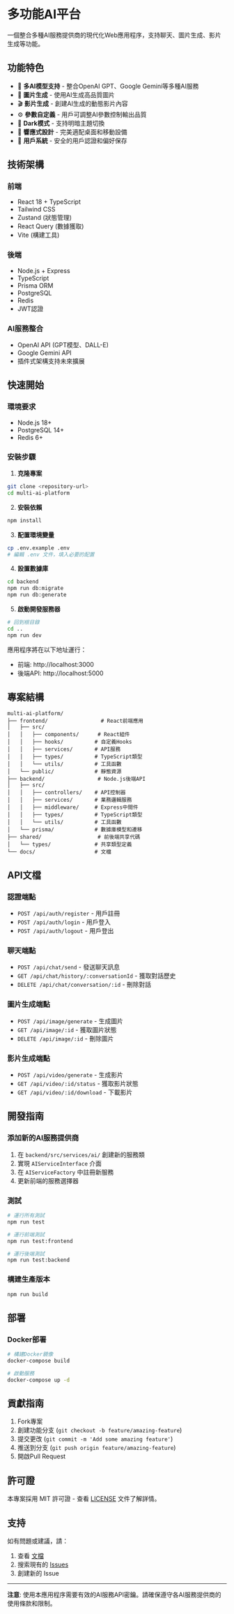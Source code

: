 # 多功能AI平台

一個整合多種AI服務提供商的現代化Web應用程序，支持聊天、圖片生成、影片生成等功能。

## 功能特色

- 🤖 **多AI模型支持** - 整合OpenAI GPT、Google Gemini等多種AI服務
- 🎨 **圖片生成** - 使用AI生成高品質圖片
- 🎬 **影片生成** - 創建AI生成的動態影片內容
- ⚙️ **參數自定義** - 用戶可調整AI參數控制輸出品質
- 🌙 **Dark模式** - 支持明暗主題切換
- 📱 **響應式設計** - 完美適配桌面和移動設備
- 🔐 **用戶系統** - 安全的用戶認證和偏好保存

## 技術架構

### 前端
- React 18 + TypeScript
- Tailwind CSS
- Zustand (狀態管理)
- React Query (數據獲取)
- Vite (構建工具)

### 後端
- Node.js + Express
- TypeScript
- Prisma ORM
- PostgreSQL
- Redis
- JWT認證

### AI服務整合
- OpenAI API (GPT模型、DALL-E)
- Google Gemini API
- 插件式架構支持未來擴展

## 快速開始

### 環境要求
- Node.js 18+
- PostgreSQL 14+
- Redis 6+

### 安裝步驟

1. **克隆專案**
```bash
git clone <repository-url>
cd multi-ai-platform
```

2. **安裝依賴**
```bash
npm install
```

3. **配置環境變量**
```bash
cp .env.example .env
# 編輯 .env 文件，填入必要的配置
```

4. **設置數據庫**
```bash
cd backend
npm run db:migrate
npm run db:generate
```

5. **啟動開發服務器**
```bash
# 回到根目錄
cd ..
npm run dev
```

應用程序將在以下地址運行：
- 前端: http://localhost:3000
- 後端API: http://localhost:5000

## 專案結構

```
multi-ai-platform/
├── frontend/                 # React前端應用
│   ├── src/
│   │   ├── components/      # React組件
│   │   ├── hooks/          # 自定義Hooks
│   │   ├── services/       # API服務
│   │   ├── types/          # TypeScript類型
│   │   └── utils/          # 工具函數
│   └── public/             # 靜態資源
├── backend/                 # Node.js後端API
│   ├── src/
│   │   ├── controllers/    # API控制器
│   │   ├── services/       # 業務邏輯服務
│   │   ├── middleware/     # Express中間件
│   │   ├── types/          # TypeScript類型
│   │   └── utils/          # 工具函數
│   └── prisma/             # 數據庫模型和遷移
├── shared/                  # 前後端共享代碼
│   └── types/              # 共享類型定義
└── docs/                   # 文檔
```

## API文檔

### 認證端點
- `POST /api/auth/register` - 用戶註冊
- `POST /api/auth/login` - 用戶登入
- `POST /api/auth/logout` - 用戶登出

### 聊天端點
- `POST /api/chat/send` - 發送聊天訊息
- `GET /api/chat/history/:conversationId` - 獲取對話歷史
- `DELETE /api/chat/conversation/:id` - 刪除對話

### 圖片生成端點
- `POST /api/image/generate` - 生成圖片
- `GET /api/image/:id` - 獲取圖片狀態
- `DELETE /api/image/:id` - 刪除圖片

### 影片生成端點
- `POST /api/video/generate` - 生成影片
- `GET /api/video/:id/status` - 獲取影片狀態
- `GET /api/video/:id/download` - 下載影片

## 開發指南

### 添加新的AI服務提供商

1. 在 `backend/src/services/ai/` 創建新的服務類
2. 實現 `AIServiceInterface` 介面
3. 在 `AIServiceFactory` 中註冊新服務
4. 更新前端的服務選擇器

### 測試

```bash
# 運行所有測試
npm run test

# 運行前端測試
npm run test:frontend

# 運行後端測試
npm run test:backend
```

### 構建生產版本

```bash
npm run build
```

## 部署

### Docker部署

```bash
# 構建Docker鏡像
docker-compose build

# 啟動服務
docker-compose up -d
```

## 貢獻指南

1. Fork專案
2. 創建功能分支 (`git checkout -b feature/amazing-feature`)
3. 提交更改 (`git commit -m 'Add some amazing feature'`)
4. 推送到分支 (`git push origin feature/amazing-feature`)
5. 開啟Pull Request

## 許可證

本專案採用 MIT 許可證 - 查看 [LICENSE](LICENSE) 文件了解詳情。

## 支持

如有問題或建議，請：
1. 查看 [文檔](docs/)
2. 搜索現有的 [Issues](../../issues)
3. 創建新的 Issue

---

**注意**: 使用本應用程序需要有效的AI服務API密鑰。請確保遵守各AI服務提供商的使用條款和限制。